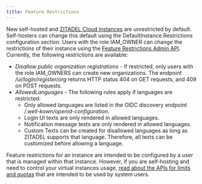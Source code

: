 ```yaml
---
title: Feature Restrictions
---
```


New self-hosted and [ZITADEL Cloud instances](https://zitadel.com/signin) are unrestricted by default.
Self-hosters can change this default using the DefaultInstance.Restrictions configuration section.
Users with the role IAM_OWNER can change the restrictions of their instance using the [Feature Restrictions Admin API](/apis/resources/admin/feature-restrictions).
Currently, the following restrictions are available:

- *Disallow public organization registrations* - If restricted, only users with the role IAM_OWNERS can create new organizations. The endpoint */ui/login/register/org* returns HTTP status 404 on GET requests, and 409 on POST requests.
- *AllowedLanguages* - The following rules apply if languages are restricted:
  - Only allowed languages are listed in the OIDC discovery endpoint */.well-kown/openid-configuration*.
  - Login UI texts are only rendered in allowed languages.
  - Notification message texts are only rendered in allowed languages.
  - Custom Texts can be created for disallowed languages as long as ZITADEL supports that language. Therefore, all texts can be customized before allowing a language.

Feature restrictions for an instance are intended to be configured by a user that is managed within that instance.
However, if you are self-hosting and need to control your virtual instances usage, [read about the APIs for limits and quotas](/self-hosting/manage/usage_control) that are intended to be used by system users.

